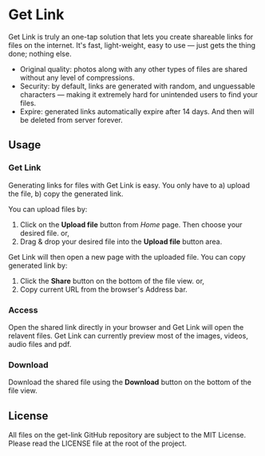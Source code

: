 # Get Link
Get Link is truly an one-tap solution that lets you create shareable links for files on the internet. It's fast, light-weight, easy to use — just gets the thing done; nothing else.
 - Original quality: photos along with any other types of files are shared without any level of compressions. 
 - Security: by default, links are generated with random, and unguessable characters — making it extremely hard for unintended users to find your files.
 - Expire: generated links automatically expire after 14 days. And then will be deleted from server forever.

## Usage
### Get Link
Generating links for files with Get Link is easy. You only have to a) upload the file, b) copy the generated link. 

You can upload files by:
 1. Click on the __Upload file__ button from _Home_ page. Then choose your desired file. or,
 1. Drag & drop your desired file into the __Upload file__ button area.

Get Link will then open a new page with the uploaded file. You can copy generated link by:
 1. Click the __Share__ button on the bottom of the file view. or,
 1. Copy current URL from the browser's Address bar.

### Access
Open the shared link directly in your browser and Get Link will open the relavent files. Get Link can currently preview most of the images, videos, audio files and pdf.
### Download
Download the shared file using the __Download__ button on the bottom of the file view.

## License
All files on the get-link GitHub repository are subject to the MIT License. Please read the LICENSE file at the root of the project.